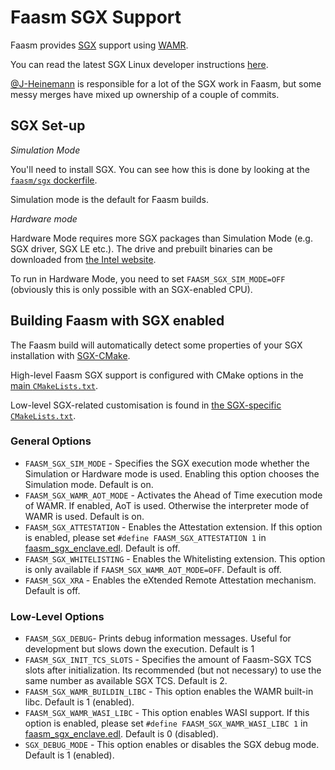 # Faasm SGX Support

Faasm provides
[SGX](https://software.intel.com/content/www/us/en/develop/topics/software-guard-extensions.html)
support using [WAMR](https://github.com/bytecodealliance/wasm-micro-runtime).

You can read the latest SGX Linux developer instructions 
[here](https://download.01.org/intel-sgx/latest/linux-latest/docs/Intel_SGX_Developer_Guide.pdf).

[@J-Heinemann](https://github.com/J-Heinemann) is responsible for a lot of the
SGX work in Faasm, but some messy merges have mixed up ownership of a couple of
commits.

## SGX Set-up

_Simulation Mode_

You'll need to install SGX. You can see how this is done by looking at the
[`faasm/sgx` dockerfile](../docker/sgx.dockerfile).

Simulation mode is the default for Faasm builds.

_Hardware mode_

Hardware Mode requires more SGX packages than Simulation Mode (e.g. SGX driver,
SGX LE etc.). The drive and prebuilt binaries can be downloaded from [the Intel
website](https://download.01.org/intel-sgx/sgx-linux/2.12/distro/ubuntu20.04-server/).

To run in Hardware Mode, you need to set `FAASM_SGX_SIM_MODE=OFF` (obviously
this is only possible with an SGX-enabled CPU).

## Building Faasm with SGX enabled

The Faasm build will automatically detect some properties of your SGX
installation with [SGX-CMake](https://github.com/xzhangxa/SGX-CMake).

High-level Faasm SGX support is configured with CMake options in the [main
`CMakeLists.txt`](../CMakeLists.txt). 

Low-level SGX-related customisation is found in [the SGX-specific
`CMakeLists.txt`](../src/sgx/CMakeLists.txt).

### General Options

- `FAASM_SGX_SIM_MODE` - Specifies the SGX execution mode whether the Simulation
  or Hardware mode is used.  Enabling this option chooses the Simulation mode.
  Default is on.
- `FAASM_SGX_WAMR_AOT_MODE` - Activates the Ahead of Time execution mode of
  WAMR.  If enabled, AoT is used. Otherwise the interpreter mode of WAMR is
  used. Default is on.
- `FAASM_SGX_ATTESTATION` - Enables the Attestation extension. If this option is
  enabled, please set `#define FAASM_SGX_ATTESTATION 1` in
  [faasm_sgx_enclave.edl](../src/sgx/faasm_sgx_enclave.edl).  Default is off.
- `FAASM_SGX_WHITELISTING` - Enables the Whitelisting extension. This option is 
  only available if `FAASM_SGX_WAMR_AOT_MODE=OFF`.  Default is off.
- `FAASM_SGX_XRA` - Enables the eXtended Remote Attestation mechanism. Default 
  is off.

### Low-Level Options

- `FAASM_SGX_DEBUG`- Prints debug information messages.  Useful for development
  but slows down the execution.  Default is 1
- `FAASM_SGX_INIT_TCS_SLOTS` - Specifies the amount of Faasm-SGX TCS slots after
  initialization.  Its recommended (but not necessary) to use the same number as
  available SGX TCS.  Default is 2.
- `FAASM_SGX_WAMR_BUILDIN_LIBC` - This option enables the WAMR built-in libc.
  Default is 1 (enabled).
- `FAASM_SGX_WAMR_WASI_LIBC` - This option enables WASI support. If this option 
  is enabled, please set `#define FAASM_SGX_WAMR_WASI_LIBC 1` in 
  [faasm_sgx_enclave.edl](../src/sgx/faasm_sgx_enclave.edl). Default is 0 
  (disabled).
- `SGX_DEBUG_MODE` - This option enables or disables the SGX debug mode. 
  Default is 1 (enabled).
